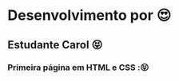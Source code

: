 # Desenvolvimento por :heart_eyes:
## Estudante Carol :stuck_out_tongue_closed_eyes:
### Primeira página em HTML e CSS ::stuck_out_tongue_closed_eyes:
